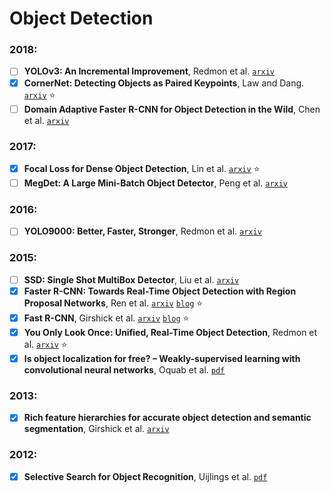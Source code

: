 # Object Detection

### 2018:

- [ ] **YOLOv3: An Incremental Improvement**, Redmon et al.
[`arxiv`](https://arxiv.org/abs/1804.02767)
- [X] **CornerNet: Detecting Objects as Paired Keypoints**, Law and Dang.
[`arxiv`](https://arxiv.org/abs/1808.01244) :star:
- [ ] **Domain Adaptive Faster R-CNN for Object Detection in the Wild**,
Chen et al. [`arxiv`](https://arxiv.org/abs/1803.03243)

### 2017:

- [X] **Focal Loss for Dense Object Detection**, Lin et al.
[`arxiv`](https://arxiv.org/abs/1708.02002) :star:
- [ ] **MegDet: A Large Mini-Batch Object Detector**, Peng et al.
[`arxiv`](https://arxiv.org/abs/1711.07240)

### 2016:

- [ ] **YOLO9000: Better, Faster, Stronger**, Redmon et al.
[`arxiv`](https://arxiv.org/abs/1612.08242)

### 2015:

- [ ] **SSD: Single Shot MultiBox Detector**, Liu et al.
[`arxiv`](https://arxiv.org/abs/1512.02325)
- [X] **Faster R-CNN: Towards Real-Time Object Detection with Region Proposal Networks**,
Ren et al. [`arxiv`](https://arxiv.org/abs/1506.01497) [`blog`](https://arthurdouillard.com/2018/03/26/fast-rcnn/) :star:
- [X] **Fast R-CNN**, Girshick et al. [`arxiv`](https://arxiv.org/abs/1504.08083)
[`blog`](https://arthurdouillard.com/2018/03/26/fast-rcnn/) :star:
- [X] **You Only Look Once: Unified, Real-Time Object Detection**, Redmon et al.
[`arxiv`](https://arxiv.org/abs/1506.02640) :star:
- [X] **Is object localization for free? – Weakly-supervised learning with convolutional neural networks**, Oquab et al. [`pdf`](https://www.di.ens.fr/~josef/publications/Oquab15.pdf)

### 2013:

- [X] **Rich feature hierarchies for accurate object detection and semantic segmentation**,
Girshick et al. [`arxiv`](https://arxiv.org/abs/1311.2524)

### 2012:

- [X] **Selective Search for Object Recognition**, Uijlings et al.
[`pdf`](http://www.huppelen.nl/publications/selectiveSearchDraft.pdf)